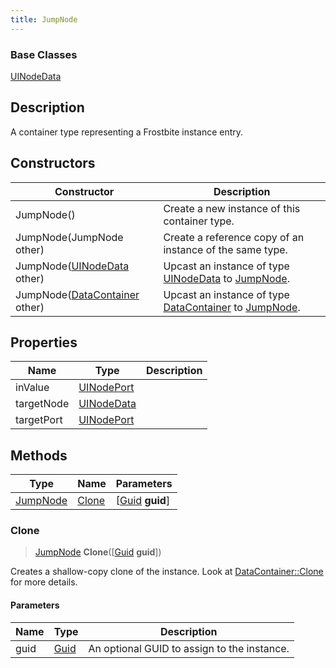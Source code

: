 ```yaml
---
title: JumpNode
---
```

### Base Classes

[UINodeData](UINodeData)

## Description

A container type representing a Frostbite instance entry.

## Constructors

| Constructor                                                         | Description                                                                                             |
| ------------------------------------------------------------------- | ------------------------------------------------------------------------------------------------------- |
| JumpNode()                                                          | Create a new instance of this container type.                                                           |
| JumpNode(JumpNode other)                                            | Create a reference copy of an instance of the same type.                                                |
| JumpNode([UINodeData](UINodeData) other)                            | Upcast an instance of type [UINodeData](UINodeData) to [JumpNode](JumpNode).                            |
| JumpNode([DataContainer](/vext/ref/shared/class/datacontainer) other) | Upcast an instance of type [DataContainer](/vext/ref/shared/class/datacontainer) to [JumpNode](JumpNode). |

## Properties

| Name       | Type                     | Description |
| ---------- | ------------------------ | ----------- |
| inValue    | [UINodePort](UINodePort) |             |
| targetNode | [UINodeData](UINodeData) |             |
| targetPort | [UINodePort](UINodePort) |             |

## Methods

| Type                 | Name            | Parameters                                     |
| -------------------- | --------------- | ---------------------------------------------- |
| [JumpNode](JumpNode) | [Clone](#clone) | \[[Guid](/vext/ref/shared/class/guid) **guid**\] |

### Clone

> [JumpNode](JumpNode) **Clone**(\[[Guid](/vext/ref/shared/class/guid) **guid**\])

Creates a shallow-copy clone of the instance. Look at [DataContainer::Clone](/vext/ref/shared/class/datacontainer#clone) for more details.

#### Parameters

| Name | Type         | Description                                 |
| ---- | ------------ | ------------------------------------------- |
| guid | [Guid](Guid) | An optional GUID to assign to the instance. |
